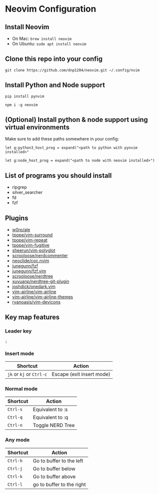 # Neovim Configuration

## Install Neovim

- On Mac: `brew install neovim`
- On Ubuntu: `sudo apt install neovim`

## Clone this repo into your config

    git clone https://github.com/dnp1204/neovim.git ~/.config/nvim

## Install Python and Node support

    pip install pynvim

    npm i -g neovim

## (Optional) Install python & node support using virtual environments

Make sure to add these paths somewhere in your config:

    let g:python3_host_prog = expand("<path to python with pynvim installed>"

    let g:node_host_prog = expand("<path to node with neovim installed>")

## List of programs you should install

- ripgrep
- silver_searcher
- fd
- fzf

## Plugins

- [w0rp/ale](https://github.com/w0rp/ale)
- [tpope/vim-surround](https://github.com/tpope/vim-surround)
- [tpope/vim-repeat](https://github.com/tpope/vim-repeat)
- [tpope/vim-fugitive](https://github.com/tpope/vim-fugitive)
- [sheerun/vim-polyglot](https://github.com/sheerun/vim-polyglot)
- [scrooloose/nerdcommenter](https://github.com/preservim/nerdcommenter)
- [neoclide/coc.nvim](https://github.com/neoclide/coc.nvim)
- [junegunn/fzf](https://github.com/junegunn/fzf)
- [junegunn/fzf.vim](https://github.com/junegunn/fzf.vim)
- [scrooloose/nerdtree](https://github.com/preservim/nerdtree)
- [xuyuanp/nerdtree-git-plugin](https://github.com/xuyuanp/nerdtree-git-plugin)
- [joshdick/onedark.vim](https://github.com/joshdick/onedark.vim)
- [vim-airline/vim-airline](https://github.com/vim-airline/vim-airline)
- [vim-airline/vim-airline-themes](https://github.com/vim-airline/vim-airline-themes)
- [ryanoasis/vim-devicons](https://github.com/ryanoasis/vim-devicons)

## Key map features

### Leader key

`;`

### Insert mode

| Shortcut                 | Action                    |
| ------------------------ | ------------------------- |
| `jk` or `kj` or `Ctrl-c` | Escape (exit insert mode) |

### Normal mode

| Shortcut | Action           |
| -------- | ---------------- |
| `Ctrl-s` | Equivalent to :s |
| `Ctrl-q` | Equivalent to :q |
| `Ctrl-n` | Toggle NERD Tree |

### Any mode

| Shortcut | Action                    |
| -------- | ------------------------- |
| `Ctrl-h` | Go to buffer to the left  |
| `Ctrl-j` | Go to buffer below        |
| `Ctrl-k` | Go to buffer above        |
| `Ctrl-l` | go to buffer to the right |
